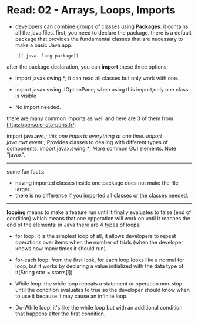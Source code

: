  # Read: 02 - Arrays, Loops, Imports

 - developers can combine groups of classes using **Packages**. it contains all the java files.  first, you need to declare the package. 
 there is a default package that provides the fundamental classes that are necessary to make a basic Java app. 
 
        (( java. lang package))


 after the package declaration, you can **import** these three options: 
 -  import javax.swing.*; it can read all classes but only work with one.

 - import javax.swing.JOptionPane;  when using this import,only one class is visible 

 - No import needed.
 
 there are many common imports as well and here are 3 of them from https://perso.ensta-paris.fr/:
 
 import java.awt.*;   this one imports everything at one time.
 import java.awt.event.*; Provides classes to dealing with different types of components.
 import javax.swing.*;      More common GUI elements. Note "javax".

 
 --------------------------------
  some fun facts: 
   - having imported classes inside one package does not make the file larger.
   - there is no difference if you imported all classes or the classes needed.
 -------------------------------


  **looping** means to make a feature run until it finally evaluates to false (end of condition) which means that one opperation will work on until it reaches the end of the elements: 
  in Java there are 4 types of loops: 

 -  for loop:
it is the simplest loop of all, it allows developers to repeat operations over items when the number of trials (when the developer knows how many times it should run).

 -  for-each loop:
from the first look, for each loop looks like a normal for loop, but it works by declaring a value initialized with the data type of it(String star = starrs[i]).
 - While loop:
 the while loop repeats a statement or operation non-stop until the condition evaluates to true so the developer should know when to use it because it may cause an infinite loop.
 - Do-While loop:
 it's like the while loop but with an additional condition that happens after the first condition.



